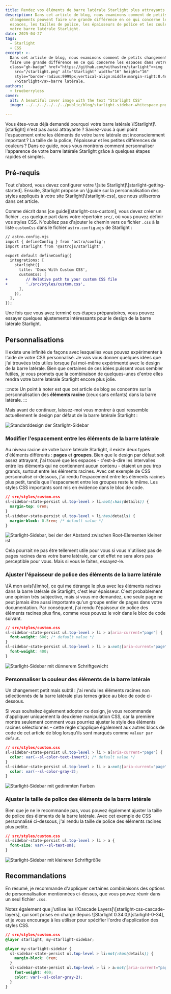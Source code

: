 ```yaml
---
title: Rendez vos éléments de barre latérale Starlight plus attrayants
description: Dans cet article de blog, nous examinons comment de petits
  changements peuvent faire une grande différence en ce qui concerne les
  espaces, les tailles de police, les épaisseurs de police et les couleurs de
  votre barre latérale Starlight.
date: 2025-04-27
tags:
  - Starlight
  - CSS
excerpt: >-
  Dans cet article de blog, nous examinons comment de petits changements peuvent
  faire une grande différence en ce qui concerne les espaces dans votre <a
  class="gh-badge" href="https://github.com/withastro/starlight"><img
    src="/starlight.png" alt="Starlight" width="16" height="16"
    style="border-radius:9999px;vertical-align:middle;margin-right:0.4em;"
    />Starlight</a>-barre latérale.
authors:
  - trueberryless
cover:
  alt: A beautiful cover image with the text "Starlight CSS"
  image: ../../../../../../public/blog/starlight-sidebar-whitespace.png

---
```


Vous êtes-vous déjà demandé pourquoi votre barre latérale \\\[Starlight]\\\[starlight] n'est pas aussi attrayante ? Saviez-vous à quel point l'espacement entre les éléments de votre barre latérale est inconsciemment important ? La taille de la police, l'épaisseur et les petites différences de couleurs ? Dans ce guide, nous vous montrons comment personnaliser l'apparence de votre barre latérale Starlight grâce à quelques étapes rapides et simples.

## Pré-requis

Tout d'abord, vous devez configurer votre \\\[site Starlight]\\\[starlight-getting-started]. Ensuite, Starlight propose un \\\[guide sur la personnalisation des styles appliqués à votre site Starlight]\\\[starlight-css], que nous utiliserons dans cet article.

Comme décrit dans \[ce guide]\[starlight-css-custom], vous devez créer un fichier `.css` quelque part dans votre répertoire `src/`, où vous pouvez définir vos styles CSS. N'oubliez pas d'ajouter le chemin vers ce fichier `.css` à la liste `customCss` dans le fichier `astro.config.mjs` de Starlight :

```diff lang="js"
// astro.config.mjs
import { defineConfig } from 'astro/config';
import starlight from '@astrojs/starlight';

export default defineConfig({
  integrations: [
    starlight({
      title: 'Docs With Custom CSS',
      customCss: [
+        // Relative path to your custom CSS file
+        './src/styles/custom.css',
      ],
    }),
  ],
});
```

Une fois que vous avez terminé ces étapes préparatoires, vous pouvez essayer quelques ajustements intéressants pour le design de la barre latérale Starlight.

## Personnalisations

Il existe une infinité de façons avec lesquelles vous pouvez expérimenter à l'aide de votre CSS personnalisé. Je vais vous donner quelques idées que j'ai trouvées très utiles lorsque j'ai moi-même expérimenté avec le design de la barre latérale. Bien que certaines de ces idées puissent vous sembler futiles, je vous promets que la combinaison de quelques-unes d'entre elles rendra votre barre latérale Starlight encore plus jolie.

:::note
Un point à noter est que cet article de blog se concentre sur la personnalisation des **éléments racine** (ceux sans enfants) dans la barre latérale.
:::

Mais avant de continuer, laissez-moi vous montrer à quoi ressemble actuellement le design par défaut de la barre latérale Starlight :

![Standarddesign der Starlight-Sidebar](../../../../../assets/sidebar-css/no-css.png)

### Modifier l'espacement entre les éléments de la barre latérale

Au niveau racine de votre barre latérale Starlight, il existe deux types d'éléments différents : **pages** et **groupes**. Bien que le design par défaut soit assez attrayant, j'ai trouvé que les espaces - c'est-à-dire les intervalles entre les éléments qui ne contiennent aucun contenu - étaient un peu trop grands, surtout entre les éléments racines. Avec cet exemple de CSS personnalisé ci-dessous, j'ai rendu l'espacement entre les éléments racines plus petit, tandis que l'espacement entre les groupes reste le même. Les styles CSS importants sont mis en évidence dans le bloc de code.

```css {3} showLineNumbers=false
// src/styles/custom.css
sl-sidebar-state-persist ul.top-level > li:not(:has(details)) {
  margin-top: 0rem;
}
sl-sidebar-state-persist ul.top-level > li:has(details) {
  margin-block: 0.5rem; /* default value */
}
```

![Starlight-Sidebar, bei der der Abstand zwischen Root-Elementen kleiner ist](../../../../../assets/sidebar-css/whitespaces.png)

Cela pourrait ne pas être tellement utile pour vous si vous n'utilisez pas de pages racines dans votre barre latérale, car cet effet ne sera alors pas perceptible pour vous. Mais si vous le faites, essayez-le.

### Ajuster l'épaisseur de police des éléments de la barre latérale

\\\[À mon avis]\\\[imho], ce qui me dérange le plus avec les éléments racines dans la barre latérale de Starlight, c'est leur épaisseur. C'est probablement une opinion très subjective, mais si vous me demandez, une seule page ne peut jamais être aussi importante qu'un groupe entier de pages dans votre documentation. Par conséquent, j'ai rendu l'épaisseur de police des éléments racines plus fine, comme vous pouvez le voir dans le bloc de code suivant.

```css {6} showLineNumbers=false
// src/styles/custom.css
sl-sidebar-state-persist ul.top-level > li > a[aria-current="page"] {
  font-weight: 600; /* default value */
}
sl-sidebar-state-persist ul.top-level > li > a:not([aria-current="page"]) {
  font-weight: 400;
}
```

![Starlight-Sidebar mit dünnerem Schriftgewicht](../../../../../assets/sidebar-css/font-weight.png)

### Personnaliser la couleur des éléments de la barre latérale

Un changement petit mais subtil : j'ai rendu les éléments racines non sélectionnés de la barre latérale plus ternes grâce au bloc de code ci-dessous.

Si vous souhaitez également adopter ce design, je vous recommande d'appliquer uniquement la deuxième manipulation CSS, car la première montre seulement comment vous pourriez ajuster le style des éléments racines sélectionnés – cette règle s'applique également aux autres blocs de code de cet article de blog lorsqu'ils sont marqués comme `valeur par défaut`.

```css {6} showLineNumbers=false
// src/styles/custom.css
sl-sidebar-state-persist ul.top-level > li > a[aria-current="page"] {
  color: var(--sl-color-text-invert); /* default value */
}
sl-sidebar-state-persist ul.top-level > li > a:not([aria-current="page"]) {
  color: var(--sl-color-gray-2);
}
```

![Starlight-Sidebar mit gedimmten Farben](../../../../../assets/sidebar-css/color.png)

### Ajuster la taille de police des éléments de la barre latérale

Bien que je ne le recommande pas, vous pouvez également ajuster la taille de police des éléments de la barre latérale. Avec cet exemple de CSS personnalisé ci-dessous, j'ai rendu la taille de police des éléments racines plus petite.

```css {3} showLineNumbers=false
// src/styles/custom.css
sl-sidebar-state-persist ul.top-level > li > a {
  font-size: var(--sl-text-sm);
}
```

![Starlight-Sidebar mit kleinerer Schriftgröße](../../../../../assets/sidebar-css/font-size.png)

## Recommandations

En résumé, je recommande d'appliquer certaines combinaisons des options de personnalisation mentionnées ci-dessus, que vous pouvez réunir dans un seul fichier `.css`.

Notez également que j'utilise les \\\[Cascade Layers]\\\[starlight-css-cascade-layers], qui sont prises en charge depuis \\\[Starlight 0.34.0]\\\[starlight-0-34], et je vous encourage à les utiliser pour spécifier l'ordre d'application des styles CSS.

```css showLineNumbers=false
// src/styles/custom.css
@layer starlight, my-starlight-sidebar;

@layer my-starlight-sidebar {
  sl-sidebar-state-persist ul.top-level > li:not(:has(details)) {
    margin-block: 0rem;
  }
  sl-sidebar-state-persist ul.top-level > li > a:not([aria-current="page"]) {
    font-weight: 400;
    color: var(--sl-color-gray-2);
  }
}
```

[starlight]: https://starlight.astro.build

[starlight-getting-started]: https://starlight.astro.build/getting-started/

[starlight-css]: https://starlight.astro.build/guides/css-and-tailwind/

[starlight-css-custom]: https://starlight.astro.build/guides/css-and-tailwind/#custom-css-styles

[starlight-css-cascade-layers]: https://starlight.astro.build/guides/css-and-tailwind/#cascade-layers

[starlight-0-34]: https://github.com/withastro/starlight/releases/tag/%40astrojs%2Fstarlight%400.34.0

[imho]: https://en.wiktionary.org/wiki/IMHO
